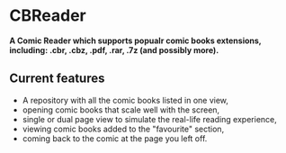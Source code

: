 # CBReader
**A Comic Reader which supports popualr comic books extensions, including: .cbr, .cbz, .pdf, .rar, .7z (and possibly more).**
## Current features
* A repository with all the comic books listed in one view,
* opening comic books that scale well with the screen,
* single or dual page view to simulate the real-life reading experience,
* viewing comic books added to the "favourite" section,
* coming back to the comic at the page you left off.

